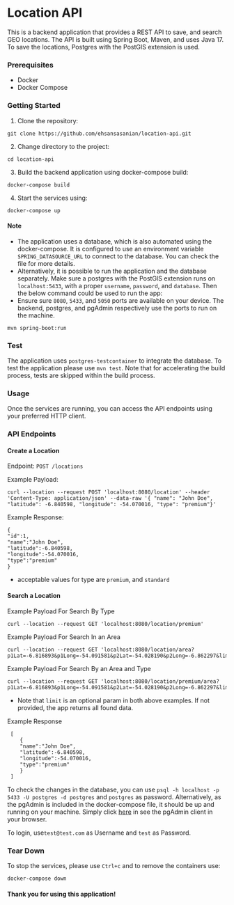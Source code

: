 # Location API

This is a backend application that provides a REST API to save, and search GEO locations. The API is built using Spring Boot, Maven, and uses Java 17. To save the locations, Postgres with the PostGIS extension is used.


###  Prerequisites
- Docker
- Docker Compose

### Getting Started
1. Clone the repository:
```
git clone https://github.com/ehsansasanian/location-api.git
```
2. Change directory to the project:
```
cd location-api
```
3. Build the backend application using docker-compose build:

```
docker-compose build
```
4. Start the services using:

```
docker-compose up 
```
#### Note
- The application uses a database, which is also automated using the docker-compose. It is configured to use an environment variable `SPRING_DATASOURCE_URL` to connect to the database. You can check the file for more details.
- Alternatively, it is possible to run the application and the database separately. Make sure a postgres with the PostGIS extension runs on `localhost:5433`, with a proper `username`, `password`, and `database`. Then the below command could be used to run the app:
- Ensure sure `8080`, `5433`, and `5050` ports are available on your device. The backend, postgres, and pgAdmin respectively use the ports to run on the machine.

```
mvn spring-boot:run
```

### Test

The application uses `postgres-testcontainer` to integrate the database. To test the application please use `mvn test`. Note that for accelerating the build process, tests are skipped within the build process.

### Usage
Once the services are running, you can access the API endpoints using your preferred HTTP client.

### API Endpoints

#### Create a Location

Endpoint: `POST /locations`

Example Payload:
```
curl --location --request POST 'localhost:8080/location' --header 'Content-Type: application/json' --data-raw '{ "name": "John Doe", "latitude": -6.840598, "longitude": -54.070016, "type": "premium"}'
```
Example Response:

```
{
"id":1,
"name":"John Doe",
"latitude":-6.840598,
"longitude":-54.070016,
"type":"premium"
}
```

- acceptable values for type are `premium`, and `standard`

#### Search a Location

Example Payload For Search By Type

```
curl --location --request GET 'localhost:8080/location/premium'
```
Example Payload For Search In an Area
```
curl --location --request GET 'localhost:8080/location/area?p1Lat=-6.816893&p1Long=-54.091581&p2Lat=-54.028190&p2Long=-6.862297&limit=3'
```
Example Payload For Search By an Area and Type

```
curl --location --request GET 'localhost:8080/location/premium/area?p1Lat=-6.816893&p1Long=-54.091581&p2Lat=-54.028190&p2Long=-6.862297&limit=1'
```

- Note that `limit` is an optional param in both above examples. If not provided, the app returns all found data.

Example Response

```
 [
    {
    "name":"John Doe",
    "latitude":-6.840598,
    "longitude":-54.070016,
    "type":"premium"
    }
 ]
```

To check the changes in the database, you can use `psql -h localhost -p 5433 -U postgres -d postgres` and `postgres` as password. Alternatively, as the pgAdmin is included in the docker-compose file, it should be up and running on your machine. Simply click [here](http://localhost:5050) in see the pgAdmin client in your browser.

To login, use`test@test.com` as Username and `test` as Password.

### Tear Down
To stop the services, please use `Ctrl+c` and to remove the containers use:

```
docker-compose down
```

#### Thank you for using this application!

